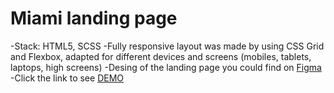# Miami landing page
  -Stack: HTML5, SCSS
  -Fully responsive layout was made by using CSS Grid and Flexbox, adapted for different devices and screens (mobiles, tablets, laptops, high screens)
  -Desing of the landing page you could find on [Figma](https://www.figma.com/file/nHz8bflIwJaWP3P99vKTH5/miami_home_new?node-id=16033%3A3)
  -Click the link to see [DEMO](https://dana-pryshelets.github.io/Miami/)
